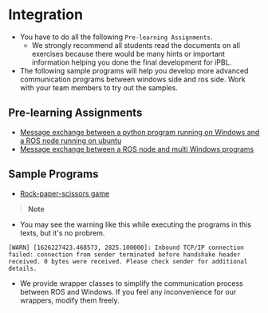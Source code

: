 # Integration

- You have to do all the following `Pre-learning Assignments`.
  - We strongly recommend all students read the documents on all exercises because there would be many hints or important information helping you done the final development for iPBL.
- The following sample programs will help you develop more advanced communication programs between windows side and ros side. Work with your team members to try out the samples.

## Pre-learning Assignments
  - [Message exchange between a python program running on Windows and a ROS node running on ubuntu](win_single/win_single.md)
  - [Message exchange between a ROS node and multi Windows programs](win_multi/win_multi.md)

## Sample Programs
  - [Rock-paper-scissors game](win_single/rps.md)

> **Note**
- You may see the warning like this while executing the programs in this texts, but it's no probrem.

```shell
[WARN] [1626227423.468573, 2825.100000]: Inbound TCP/IP connection failed: connection from sender terminated before handshake header received. 0 bytes were received. Please check sender for additional details.
```

- We provide wrapper classes to simplify the communication process between ROS and Windows. If you feel any inconvenience for our wrappers, modify them freely.
